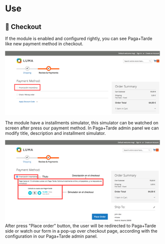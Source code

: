 # Use

## :eyes: Checkout

If the module is enabled and configured rightly, you can see Paga+Tarde like new payment method in checkout.

![Step 1](./magento21_checkout1.png?raw=true "Step 1")

The module have a installments simulator, this simulator can be watched on screen after press our payment method.
In Paga+Tarde admin panel we can modify title, description and installment simulator.

![Step 2](./magento21_checkout2.png?raw=true "Step 2")
After press "Place order" button, the user will be redirected to Paga+Tarde side or watch our form in a pop-up over checkout page, according with the configuration in our Paga+Tarde admin panel.
